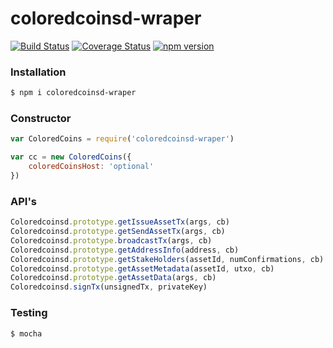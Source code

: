 # coloredcoinsd-wraper
[![Build Status](https://travis-ci.org/Colu-platform/coloredcoinsd-wraper.svg?branch=master)](https://travis-ci.org/Colu-platform/coloredcoinsd-wraper) [![Coverage Status](https://coveralls.io/repos/Colu-platform/coloredcoinsd-wraper/badge.svg?branch=master)](https://coveralls.io/r/Colu-platform/coloredcoinsd-wraper?branch=master) [![npm version](https://badge.fury.io/js/coloredcoinsd-wraper.svg)](http://badge.fury.io/js/coloredcoinsd-wraper)

### Installation

```sh
$ npm i coloredcoinsd-wraper
```

### Constructor

```js
var ColoredCoins = require('coloredcoinsd-wraper')

var cc = new ColoredCoins({
    coloredCoinsHost: 'optional'
})
```

### API's

```js
Coloredcoinsd.prototype.getIssueAssetTx(args, cb)
Coloredcoinsd.prototype.getSendAssetTx(args, cb)
Coloredcoinsd.prototype.broadcastTx(args, cb)
Coloredcoinsd.prototype.getAddressInfo(address, cb)
Coloredcoinsd.prototype.getStakeHolders(assetId, numConfirmations, cb)
Coloredcoinsd.prototype.getAssetMetadata(assetId, utxo, cb)
Coloredcoinsd.prototype.getAssetData(args, cb)
Coloredcoinsd.signTx(unsignedTx, privateKey)
```

### Testing

```sh
$ mocha
```
